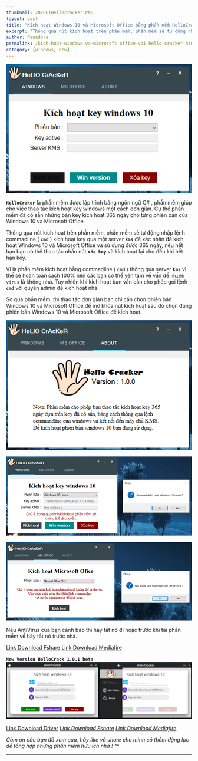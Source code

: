 ```yaml
---
thumbnail: 202061Hellocracker.PNG
layout: post
title: "Kích hoạt Windows 10 và Microsoft Office bằng phần mềm HelloCracker"
excerpt: "Thông qua nút kích hoạt trên phần mềm, phần mềm sẽ tự động nhập lệnh commadline"
author: Panadora
permalink: /kich-hoat-windows-va-microsoft-office-voi-hello-cracker.html
category: [windows, new]
---
```


![banner HelloCrack](../assets/images/202061Hellocracker.PNG)

**`HelloCraker`** là phần mềm được lập trình bằng ngôn ngữ C# , phần mềm giúp cho việc thao tác kích hoạt key windows một cách đơn giản. Cụ thể phần mềm đã có sẵn những bản key kích hoạt 365 ngày cho từng phiên bản của Windows 10 và Microsoft Office.

Thông qua nút kích hoạt trên phần mềm, phần mềm sẽ tự động nhập lệnh commadline ( **`cmd`** ) kích hoạt key qua một server **`kms`** để xác nhận đã kích hoạt Windows 10 và Microsoft Office và sử dụng được 365 ngày, nếu hết hạn bạn có thể thao tác nhấn nút **`xóa key`** và kích hoạt lại cho đến khi hết hạn key.

Vì là phần mềm kích hoạt bằng commadline ( **`cmd`** ) thông qua server **`kms`** vì thế sẽ hoàn toàn sạch 100% nên các bạn có thể yên tâm về vấn đề `nhiễm virus` là không nhá. Tuy nhiên khi kích hoạt bạn vẫn cần cho phép gọi lệnh **`cmd`** với quyền admin để kích hoạt nhá.

Sơ qua phần mềm, thì thao tác đơn giản bạn chỉ cần chọn phiên bản Windows 10 và Microsoft Office để mở khóa nút kích hoạt sau đó chọn đúng phiên bản Windows 10 và Microsoft Office để kích hoạt.

![HelloCracker1](../assets/images/202061Hellocracker2.PNG)

![HelloCracker2](../assets/images/HellorCracker3.PNG)

![HelloCracker3](../assets/images/HellorCracker4.PNG)

Nếu AntiVirus của bạn cảnh báo thì hãy tắt nó đi hoặc trước khi tải phần mềm về hãy tắt nó trước nhá.

<i class="fas fa-download"></i>[Link Download Fshare](https://www.fshare.vn/file/V18RVUF8JT8E)
<i class="fas fa-download"></i>[Link Download Mediafire](https://www.mediafire.com/file/ig62h8626p29a8p/HelloCracker.rar/file)

**`New Version HelloCrack 1.0.1 beta`**
![Version 1.0.1 beta](../assets/images/HellorCrackerBeta.PNG)

<i class="fab fa-google-drive"></i>[Link Download Driver](https://drive.google.com/file/d/1Z7BdS-LoEmiLp9TQiduba2ldA6vPxX1h/view?usp=sharing)
<i class="fas fa-download">[Link Download Fshare](https://www.fshare.vn/file/NWAH9IL7YV9C)
<i class="fas fa-download">[Link Download Mediafire](https://www.mediafire.com/file/ekghz82ij52d4yc/HelloCrack-1.0.1.rar/file)

Cảm ơn các bạn đã xem qua, hãy like và share cho mình có thêm động lực để tổng hợp những phần mềm hữu ích nhá ! ^^

<hr>
